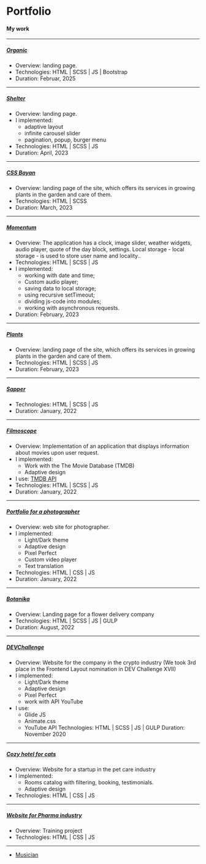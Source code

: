 # Portfolio

#### My work

___________________________________________________________________________________________________________
##### [Organic](https://millisabel.github.io/organic/)
- Overview: landing page.   
- Technologies: HTML | SCSS | JS | Bootstrap
- Duration: Februar, 2025
___________________________________________________________________________________________________________
##### [Shelter](https://rolling-scopes-school.github.io/millisabel-JSFE2023Q1/shelter/)
- Overview: landing page.
- I implemented:
    - adaptive layout
    - infinite carousel slider
    - pagination, popup, burger menu
- Technologies: HTML | SCSS | JS
- Duration: April, 2023
___________________________________________________________________________________________________________
##### [CSS Bayan](https://millisabel.github.io/cssBayan/cssBayan/index.html)
- Overview: landing page of the site, which offers its services in growing plants in the garden and care of them.
- Technologies: HTML | SCSS
- Duration: March, 2023
___________________________________________________________________________________________________________
##### [Momentum](https://rolling-scopes-school.github.io/millisabel-JSFEPRESCHOOL2022Q4/momentum/)
- Overview: The application has a clock, image slider, weather widgets, audio player, quote of the day block, settings. Local storage - local storage - is used to store user name and locality..
- Technologies: HTML | SCSS | JS
- I implemented: 
    - working with date and time;
    - Custom audio player;
    - saving data to local storage;
    - using recursive setTimeout;
    - dividing js-code into modules;
    - working with asynchronous requests.
- Duration: February, 2023
___________________________________________________________________________________________________________
##### [Plants](https://rolling-scopes-school.github.io/millisabel-JSFEPRESCHOOL2022Q4/plants/)
- Overview: landing page of the site, which offers its services in growing plants in the garden and care of them.
- Technologies: HTML | SCSS | JS
- Duration: February, 2023
___________________________________________________________________________________________________________
##### [Sapper](https://millisabel.github.io/Portfolio/saper/)
- Technologies: HTML | SCSS | JS
- Duration: January, 2022
___________________________________________________________________________________________________________
##### [Filmoscope](https://millisabel.github.io/Portfolio/movie-app/)
- Overview: Implementation of an application that displays information about movies upon user request.
- I implemented: 
    - Work with the The Movie Database (TMDB)
    - Adaptive design
- I use: [TMDB API](https://www.themoviedb.org/documentation/api)
- Technologies: HTML | SCSS | JS
- Duration: January, 2022
__________________________________________________________________________________________________________             
##### [Portfolio for a photographer](https://millisabel.github.io/Portfolio/portfolio/)
- Overview: web site for photographer.
- I implemented: 
    - Light/Dark theme
    - Adaptive design
    - Pixel Perfect
    - Custom video player
    - Text translation
- Technologies: HTML | CSS | JS
- Duration: January, 2022
__________________________________________________________________________________________________________ 
##### [Botanika](https://millisabel.github.io/zaverstai-2/)
- Overview: Landing page for a flower delivery company
- Technologies: HTML | SCSS | JS | GULP
- Duration: August, 2022
__________________________________________________________________________________________________________   
##### [DEVChallenge](https://millisabel.github.io/DEVChallenge/)
- Overview: Website for the company in the crypto industry (We took 3rd place in the Frontend Layout nomination in DEV Challenge XVII)
- I implemented: 
    - Light/Dark theme
    - Adaptive design
    - Pixel Perfect
    - work with API YouTube
- I use:
    - Glide JS
    - Animate.css
    - YouTube API
Technologies: HTML | SCSS | JS | GULP
Duration: November 2020
__________________________________________________________________________________________________________ 
##### [Cozy hotel for cats](https://millisabel.github.io/Portfolio/hotelcats/)
- Overview: Website for a startup in the pet care industry
- I implemented: 
    - Rooms catalog with filtering, booking, testimonials.
    - Adaptive design
- Technologies:  HTML | CSS | JS
__________________________________________________________________________________________________________ 
##### [Website for Pharma industry](https://millisabel.github.io/Portfolio/adele/)
- Overview: Training project
- Technologies: HTML | CSS | JS
__________________________________________________________________________________________________________ 
* [Musician](https://millisabel.github.io/Portfolio/Musician/)
